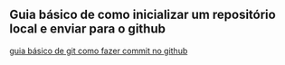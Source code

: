 ## Guia básico de como inicializar um repositório local e enviar para o github

[guia básico de git como fazer commit no github](https://blog.cod3r.com.br/guia-basico-de-git-como-fazer-commit-no-github/)

